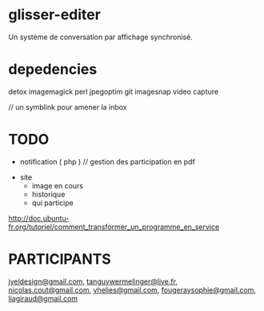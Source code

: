 # glisser-editer

Un système de conversation par affichage synchronisé.

# depedencies

detox
imagemagick
perl
jpegoptim
git
imagesnap	video capture

// un symblink pour amener la inbox 

# TODO 

- notification ( php )
// gestion des participation en pdf

+ site 
	- image en cours
	- historique
	- qui participe
	
http://doc.ubuntu-fr.org/tutoriel/comment_transformer_un_programme_en_service

# PARTICIPANTS 
jyeldesign@gmail.com, tanguywermelinger@live.fr, nicolas.cout@gmail.com, vhelies@gmail.com, fougeraysophie@gmail.com, liagiraud@gmail.com
